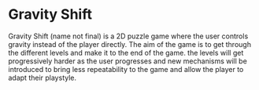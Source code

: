 # Gravity Shift

 Gravity Shift (name not final) is a 2D puzzle game where the user controls gravity instead of the player directly. The aim of the game is to get through the different levels and make it to the end of the game. the levels will get progressively harder as the user progresses and new mechanisms will be introduced to bring less repeatability to the game and allow the player to adapt their playstyle.
